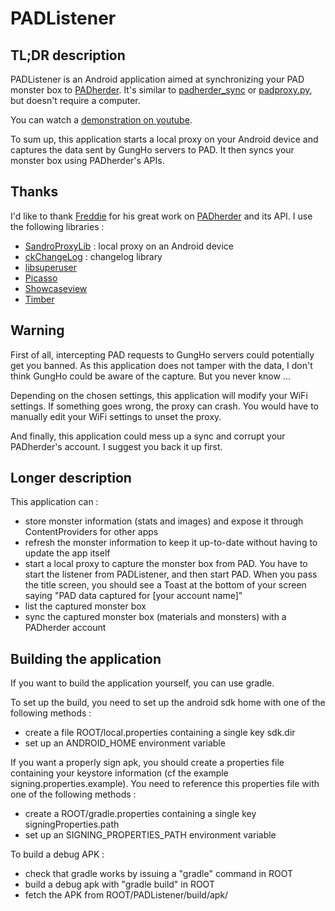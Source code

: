 PADListener
==========

TL;DR description
----------
PADListener is an Android application aimed at synchronizing your PAD monster box to [PADherder](https://www.padherder.com).
It's similar to [padherder_sync](https://github.com/madcowfred/padherder-sync) or [padproxy.py](https://bitbucket.org/mywaifu/padproxy/), but doesn't require a computer.

You can watch a [demonstration on youtube](https://www.youtube.com/watch?v=6zCGqFWgW80).

To sum up, this application starts a local proxy on your Android device and captures the data sent by GungHo servers to PAD. It then syncs your monster box using PADherder's APIs.

Thanks
----------
I'd like to thank [Freddie](https://github.com/madcowfred) for his great work on [PADherder](https://www.padherder.com) and its API.
I use the following libraries :
* [SandroProxyLib](http://code.google.com/p/sandrop/) : local proxy on an Android device
* [ckChangeLog](https://github.com/cketti/ckChangeLog) : changelog library
* [libsuperuser](https://github.com/Chainfire/libsuperuser)
* [Picasso](https://github.com/square/picasso)
* [Showcaseview](https://github.com/amlcurran/ShowcaseView)
* [Timber](https://github.com/JakeWharton/timber)


Warning
----------
First of all, intercepting PAD requests to GungHo servers could potentially get you banned. As this application does not tamper with the data, I don't think GungHo could be aware of the capture. But you never know ...

Depending on the chosen settings, this application will modify your WiFi settings. If something goes wrong, the proxy can crash. You would have to manually edit your WiFi settings to unset the proxy.

And finally, this application could mess up a sync and corrupt your PADherder's account. I suggest you back it up first.


Longer description
----------
This application can :
* store monster information (stats and images) and expose it through ContentProviders for other apps
* refresh the monster information to keep it up-to-date without having to update the app itself
* start a local proxy to capture the monster box from PAD. You have to start the listener from PADListener, and then start PAD. When you pass the title screen, you should see a Toast at the bottom of your screen saying "PAD data captured for [your account name]"
* list the captured monster box
* sync the captured monster box (materials and monsters) with a PADherder account



Building the application
----------
If you want to build the application yourself, you can use gradle.

To set up the build, you need to set up the android sdk home with one of the following methods : 
* create a file ROOT/local.properties containing a single key sdk.dir
* set up an ANDROID_HOME environment variable

If you want a properly sign apk, you should create a properties file containing your keystore information (cf the example signing.properties.example).
You need to reference this properties file with one of the following methods : 
* create a ROOT/gradle.properties containing a single key signingProperties.path
* set up an SIGNING_PROPERTIES_PATH environment variable

To build a debug APK : 
* check that gradle works by issuing a "gradle" command in ROOT
* build a debug apk with "gradle build" in ROOT
* fetch the APK from ROOT/PADListener/build/apk/

